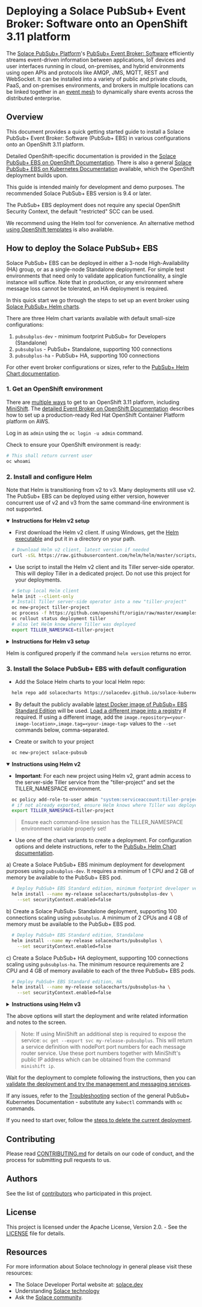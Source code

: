 # Deploying a Solace PubSub+ Event Broker: Software onto an OpenShift 3.11 platform

The [Solace PubSub+ Platform](https://solace.com/products/platform/)'s [PubSub+ Event Broker: Software](https://solace.com/products/event-broker/software/) efficiently streams event-driven information between applications, IoT devices and user interfaces running in cloud, on-premises, and hybrid environments using open APIs and protocols like AMQP, JMS, MQTT, REST and WebSocket. It can be installed into a variety of public and private clouds, PaaS, and on-premises environments, and brokers in multiple locations can be linked together in an [event mesh](https://solace.com/what-is-an-event-mesh/) to dynamically share events across the distributed enterprise.

## Overview

This document provides a quick getting started guide to install a Solace PubSub+ Event Broker: Software (PubSub+ EBS) in various configurations onto an OpenShift 3.11 platform.

Detailed OpenShift-specific documentation is provided in the [Solace PubSub+ EBS on OpenShift Documentation](/docs/PubSubPlusOpenShiftDeployment.md). There is also a general [Solace PubSub+ EBS on Kubernetes Documentation](//github.com/SolaceDev/solace-kubernetes-quickstart/blob/HelmReorg/docs/PubSubPlusK8SDeployment.md) available, which the OpenShift deployment  builds upon.

This guide is intended mainly for development and demo purposes. The recommended Solace PubSub+ EBS version is 9.4 or later.

The PubSub+ EBS deployment does not require any special OpenShift Security Context, the default "restricted" SCC can be used.

We recommend using the Helm tool for convenience. An alternative method [using OpenShift templates](/docs/PubSubPlusOpenShiftDeployment.md#step-6-option-2-deploy-the-event-broker-using-the-openshift-templates-included-in-this-project) is also available.

## How to deploy the Solace PubSub+ EBS

Solace PubSub+ EBS can be deployed in either a 3-node High-Availability (HA) group, or as a single-node Standalone deployment. For simple test environments that need only to validate application functionality, a single instance will suffice. Note that in production, or any environment where message loss cannot be tolerated, an HA deployment is required.

In this quick start we go through the steps to set up an event broker using [Solace PubSub+ Helm charts](//hub.helm.sh/charts/solace).

There are three Helm chart variants available with default small-size configurations:
1.	`pubsubplus-dev` - minimum footprint PubSub+ for Developers (Standalone)
2.	`pubsubplus` - PubSub+ Standalone, supporting 100 connections
3.	`pubsubplus-ha` - PubSub+ HA, supporting 100 connections

For other event broker configurations or sizes, refer to the [PubSub+ Helm Chart documentation](/pubsubplus/README.md).

### 1. Get an OpenShift environment

There are [multiple ways](https://docs.openshift.com/index.html ) to get to an OpenShift 3.11 platform, including [MiniShift](https://github.com/minishift/minishift#welcome-to-minishift ). The [detailed Event Broker on OpenShift Documentation](/docs/PubSubPlusOpenShiftDeployment.md#step-1-optional--aws-deploy-openshift-container-platform-onto-aws-using-the-redhat-openshift-aws-quickstart-project) describes how to set up a production-ready Red Hat OpenShift Container Platform platform on AWS.

Log in as `admin` using the `oc login -u admin` command. 

Check to ensure your OpenShift environment is ready:
```bash
# This shall return current user
oc whoami
```

### 2. Install and configure Helm

Note that Helm is transitioning from v2 to v3. Many deployments still use v2. The PubSub+ EBS can be deployed using either version, however concurrent use of v2 and v3 from the same command-line environment is not supported.

<details open=true><summary><b>Instructions for Helm v2 setup</b></summary>
<p>

- First download the Helm v2 client. If using Windows, get the [Helm executable](https://storage.googleapis.com/kubernetes-helm/helm-v2.16.0-windows-amd64.zip ) and put it in a directory on your path.
```bash
  # Download Helm v2 client, latest version if needed
  curl -sSL https://raw.githubusercontent.com/helm/helm/master/scripts/get | bash
```

- Use script to install the Helm v2 client and its Tiller server-side operator. This will deploy Tiller in a dedicated project. Do not use this project for your deployments.
```bash
  # Setup local Helm client
  helm init --client-only
  # Install Tiller server-side operator into a new "tiller-project"
  oc new-project tiller-project
  oc process -f https://github.com/openshift/origin/raw/master/examples/helm/tiller-template.yaml -p TILLER_NAMESPACE="tiller-project" -p HELM_VERSION=v2.16.0 | oc create -f -
  oc rollout status deployment tiller
  # also let Helm know where Tiller was deployed
  export TILLER_NAMESPACE=tiller-project
```

</p>
</details>

<details><summary><b>Instructions for Helm v3 setup</b></summary>
<p>

- Use the [instructions from Helm](//github.com/helm/helm#install) or if using Linux simply run:
```bash
  curl https://raw.githubusercontent.com/helm/helm/master/scripts/get-helm-3 | bash
```
</p>
</details>

Helm is configured properly if the command `helm version` returns no error.


### 3. Install the Solace PubSub+ EBS with default configuration

- Add the Solace Helm charts to your local Helm repo:
```bash
  helm repo add solacecharts https://solacedev.github.io/solace-kubernetes-quickstart/helm-charts
```

- By default the publicly available [latest Docker image of PubSub+ EBS Standard Edition](https://hub.Docker.com/r/solace/solace-pubsub-standard/tags/) will be used. [Load a different image into a registry](/docs/PubSubPlusOpenShiftDeployment.md#step-5-optional-load-the-event-broker-docker-image-to-your-docker-registry) if required. If using a different image, add the `image.repository=<your-image-location>,image.tag=<your-image-tag>` values to the `--set` commands below, comma-separated.

- Create or switch to your project
```bash
  oc new-project solace-pubsub
```

<details open=true><summary><b>Instructions using Helm v2</b></summary>
<p>

- **Important**: For each new project using Helm v2, grant admin access to the server-side Tiller service from the "tiller-project" and set the TILLER_NAMESPACE environment.
```bash
  oc policy add-role-to-user admin "system:serviceaccount:tiller-project:tiller"
  # if not already exported, ensure Helm knows where Tiller was deployed
  export TILLER_NAMESPACE=tiller-project
```
> Ensure each command-line session has the TILLER_NAMESPACE environment variable properly set!

- Use one of the chart variants to create a deployment. For configuration options and delete instructions, refer to the [PubSub+ Helm Chart documentation](https://github.com/SolaceDev/solace-kubernetes-quickstart/tree/HelmReorg/pubsubplus).

a) Create a Solace PubSub+ EBS minimum deployment for development purposes using `pubsubplus-dev`. It requires a minimum of 1 CPU and 2 GB of memory be available to the PubSub+ EBS pod.
```bash
  # Deploy PubSub+ EBS Standard edition, minimum footprint developer version
  helm install --name my-release solacecharts/pubsubplus-dev \
    --set securityContext.enabled=false
```

b) Create a Solace PubSub+ Standalone deployment, supporting 100 connections scaling using `pubsubplus`. A minimum of 2 CPUs and 4 GB of memory must be available to the PubSub+ EBS pod.
```bash
  # Deploy PubSub+ EBS Standard edition, Standalone
  helm install --name my-release solacecharts/pubsubplus \
    --set securityContext.enabled=false
```

c) Create a Solace PubSub+ HA deployment, supporting 100 connections scaling using `pubsubplus-ha`. The minimum resource requirements are 2 CPU and 4 GB of memory available to each of the three PubSub+ EBS pods.
```bash
  # Deploy PubSub+ EBS Standard edition, HA
  helm install --name my-release solacecharts/pubsubplus-ha \
    --set securityContext.enabled=false
```
</p>
</details>

<details><summary><b>Instructions using Helm v3</b></summary>
<p>

- Use one of the chart variants to create a deployment. For configuration options and delete instructions, refer to the [PubSub+ Helm Chart documentation](https://github.com/SolaceDev/solace-kubernetes-quickstart/tree/HelmReorg/pubsubplus).

a) Create a Solace PubSub+ EBS minimum deployment for development purposes using `pubsubplus-dev`. It requires minimum 1 CPU and 2 GB of memory available to the PubSub+ event broker pod.
```bash
  # Deploy PubSub+ EBS Standard edition, minimum footprint developer version
  helm install my-release solacecharts/pubsubplus-dev \
    --set securityContext.enabled=false
```

b) Create a Solace PubSub+ Standalone deployment, supporting 100 connections scaling using `pubsubplus`. A minimum of 2 CPUs and 4 GB of memory must be available to the PubSub+ EBS pod.
```bash
  # Deploy PubSub+ EBS Standard edition, Standalone
  helm install my-release solacecharts/pubsubplus \
    --set securityContext.enabled=false
```

c) Create a Solace PubSub+ HA deployment, supporting 100 connections scaling using `pubsubplus-ha`. The minimum resource requirements are 2 CPU and 4 GB of memory available to each of the three event broker pods.
```bash
  # Deploy PubSub+ EBS Standard edition, HA
  helm install my-release solacecharts/pubsubplus-ha \
    --set securityContext.enabled=false
```
</p>
</details>

The above options will start the deployment and write related information and notes to the screen.

> Note: If using MiniShift an additional step is required to expose the service: `oc get --export svc my-release-pubsubplus`. This will return a service definition with nodePort port numbers for each message router service. Use these port numbers together with MiniShift's public IP address which can be obtained from the command `minishift ip`.

Wait for the deployment to complete following the instructions, then you can [validate the deployment and try the management and messaging services](/docs/PubSubPlusOpenShiftDeployment.md#validating-the-deployment).

If any issues, refer to the [Troubleshooting](https://github.com/SolaceDev/solace-kubernetes-quickstart/blob/HelmReorg/docs/PubSubPlusK8SDeployment.md#troubleshooting) section of the general PubSub+ Kubernetes Documentation - substitute any `kubectl` commands with `oc` commands.

If you need to start over, follow the [steps to delete the current deployment](/docs/PubSubPlusOpenShiftDeployment.md#deleting-the-pubsub-event-broker-deployment).


## Contributing

Please read [CONTRIBUTING.md](CONTRIBUTING.md) for details on our code of conduct, and the process for submitting pull requests to us.

## Authors

See the list of [contributors](//github.com/SolaceProducts/solace-kubernetes-quickstart/graphs/contributors) who participated in this project.

## License

This project is licensed under the Apache License, Version 2.0. - See the [LICENSE](LICENSE) file for details.

## Resources

For more information about Solace technology in general please visit these resources:

- The Solace Developer Portal website at: [solace.dev](//solace.dev/)
- Understanding [Solace technology](//solace.com/products/platform/)
- Ask the [Solace community](//dev.solace.com/community/).
